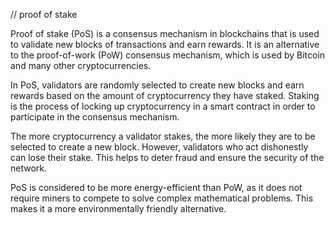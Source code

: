 // proof of stake

Proof of stake (PoS) is a consensus mechanism in blockchains that is used to validate new blocks of transactions and earn rewards. It is an alternative to the proof-of-work (PoW) consensus mechanism, which is used by Bitcoin and many other cryptocurrencies.

In PoS, validators are randomly selected to create new blocks and earn rewards based on the amount of cryptocurrency they have staked. Staking is the process of locking up cryptocurrency in a smart contract in order to participate in the consensus mechanism.

The more cryptocurrency a validator stakes, the more likely they are to be selected to create a new block. However, validators who act dishonestly can lose their stake. This helps to deter fraud and ensure the security of the network.

PoS is considered to be more energy-efficient than PoW, as it does not require miners to compete to solve complex mathematical problems. This makes it a more environmentally friendly alternative.